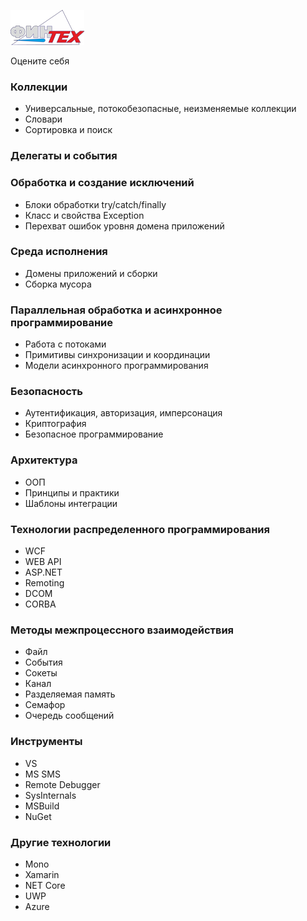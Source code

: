 ![](media/logofintech.png)

Оцените себя

### Коллекции
-   Универсальные, потокобезопасные, неизменяемые коллекции
-   Словари
-   Сортировка и поиск

### Делегаты и события

### Обработка и создание исключений

-   Блоки обработки try/catch/finally
-   Класс и свойства Exception
-   Перехват ошибок уровня домена приложений

### Среда исполнения
-   Домены приложений и сборки
-   Сборка мусора

### Параллельная обработка и асинхронное программирование

-   Работа с потоками
-   Примитивы синхронизации и координации
-   Модели асинхронного программирования

### Безопасность
-   Аутентификация, авторизация, имперсонация
-   Криптография
-   Безопасное программирование

### Архитектура

-   ООП
-   Принципы и практики
-   Шаблоны интеграции

### Технологии распределенного программирования

-   WCF
-   WEB API
-   ASP.NET
-   Remoting
-   DCOM
-   CORBA

### Методы межпроцессного взаимодействия

-   Файл
-   События
-   Сокеты
-   Канал
-   Разделяемая память
-   Семафор
-   Очередь сообщений

### Инструменты

-   VS
-   MS SMS
-   Remote Debugger
-   SysInternals
-   MSBuild
-   NuGet

### Другие технологии

-   Mono
-   Xamarin
-   NET Core
-   UWP
-   Azure